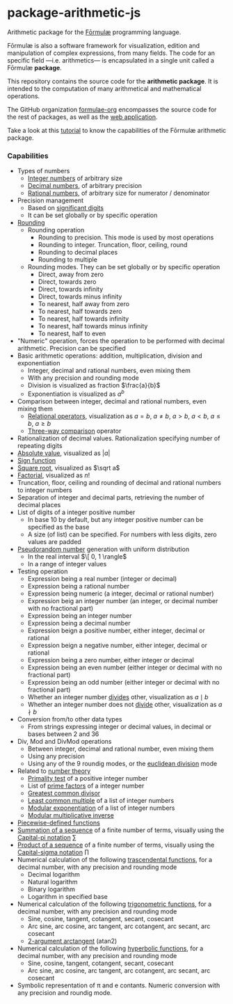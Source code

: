 # package-arithmetic-js

Arithmetic package for the [Fōrmulæ](https://formulae.org) programming language.

Fōrmulæ is also a software framework for visualization, edition and manipulation of complex expressions, from many fields. The code for an specific field —i.e. arithmetics— is encapsulated in a single unit called a Fōrmulæ **package**.

This repository contains the source code for the **arithmetic package**. It is intended to the computation of many arithmetical and mathematical operations.

The GitHub organization [formulae-org](https://github.com/formulae-org) encompasses the source code for the rest of packages, as well as the [web application](https://github.com/formulae-org/formulae-js).

Take a look at this [tutorial](https://formulae.org/?script=tutorials/Arithmetic) to know the capabilities of the Fōrmulæ arithmetic package.

### Capabilities ###

* Types of numbers
    * [Integer numbers](https://en.wikipedia.org/wiki/Integer) of arbitrary size
    * [Decimal numbers](https://en.wikipedia.org/wiki/Real_number), of arbitrary precision
    * [Rational numbers](https://en.wikipedia.org/wiki/Rational_number), of arbitrary size for numerator / denominator
* Precision management
    * Based on [significant digits](https://en.wikipedia.org/wiki/Significant_digit)
    * It can be set globally or by specific operation
* [Rounding](https://en.wikipedia.org/wiki/Rounding)
  * Rounding operation
    * Rounding to precision. This mode is used by most operations
    * Rounding to integer. Truncation, floor, ceiling, round
    * Rounding to decimal places
    * Rounding to multiple
  * Rounding modes. They can be set globally or by specific operation
    * Direct, away from zero
    * Direct, towards zero
    * Direct, towards infinity
    * Direct, towards minus infinity
    * To nearest, half away from zero
    * To nearest, half towards zero
    * To nearest, half towards infinity
    * To nearest, half towards minus infinity
    * To nearest, half to even
* "Numeric" operation, forces the operation to be performed with decimal arithmetic. Precision can be specified
* Basic arithmetic operations: addition, multiplication, division and exponentiation
   * Integer, decimal and rational numbers, even mixing them
   * With any precision and rounding mode
   * Division is visualized as fraction $\frac{a}{b}$
   * Exponentiation is visualized as $a^b$
* Comparison between integer, decimal and rational numbers, even mixing them
  * [Relational operators](https://en.wikipedia.org/wiki/Relational_operator), visualization as $a = b$, $a \ne b$, $a > b$, $a < b$, $a \leq b$, $a \geq b$
  * [Three-way comparison](https://en.wikipedia.org/wiki/Three-way_comparison) operator
* Rationalization of decimal values. Rationalization specifying number of repeating digits
* [Absolute value](https://en.wikipedia.org/wiki/Absolute_value), visualized as $|a|$
* [Sign function](https://en.wikipedia.org/wiki/Sign_function)
* [Square root](https://en.wikipedia.org/wiki/Square_root), visualized as $\sqrt a$
* [Factorial](https://en.wikipedia.org/wiki/Factorial), visualized as $n!$
* Truncation, floor, ceiling and rounding of decimal and rational numbers to integer numbers
* Separation of integer and decimal parts, retrieving the number of decimal places
* List of digits of a integer positive number
     * In base 10 by default, but any integer positive number can be specified as the base
     * A size (of list) can be specified. For numbers with less digits, zero values are padded
* [Pseudorandom number](https://en.wikipedia.org/wiki/Pseudorandom_number_generator) generation with uniform distribution
   * In the real interval $\[ 0, 1 \rangle$
   * In a range of integer values
* Testing operation
     * Expression being a real number (integer or decimal)
     * Expression being a rational number
     * Expression being numeric (a integer, decimal or rational number)
     * Expression beig an integer number (an integer, or decimal number with no fractional part)
     * Expression being an integer number
     * Expression being a decimal number
     * Expression beign a positive number, either integer, decimal or rational
     * Expression beign a negative number, either integer, decimal or rational
     * Expression being a zero number, either integer or decimal
     * Expression being an even number (either integer or decimal with no fractional part)
     * Expression being an odd number (either integer or decimal with no fractional part)
     * Whether an integer number [divides](https://en.wikipedia.org/wiki/Divisor#Definition) other, visualization as $a \mid b$
     * Whether an integer number does not [divide](https://en.wikipedia.org/wiki/Divisor#Definition) other, visualization as $a \nmid b$
* Conversion from/to other data types
   * From strings expressing integer or decimal values, in decimal or bases between 2 and 36
* Div, Mod and DivMod operations
   * Between integer, decimal and rational number, even mixing them
   * Using any precision
   * Using any of the 9 roundig modes, or the [euclidean division](https://en.wikipedia.org/wiki/Euclidean_division) mode
* Related to [number theory](https://en.wikipedia.org/wiki/Number_theory)
   * [Primality test](https://en.wikipedia.org/wiki/Primality_test) of a positive integer number
   * List of [prime factors](https://en.wikipedia.org/wiki/Integer_factorization) of a integer number
   * [Greatest common divisor](https://en.wikipedia.org/wiki/Greatest_common_divisor)
   * [Least common multiple](https://en.wikipedia.org/wiki/Least_common_multiple) of a list of integer numbers
   * [Modular exponentiation](https://en.wikipedia.org/wiki/Modular_exponentiation) of a list of integer numbers
   * [Modular multiplicative inverse](https://en.wikipedia.org/wiki/Modular_multiplicative_inverse)
* [Piecewise-defined functions](https://en.wikipedia.org/wiki/Piecewise)
* [Summation of a sequence](https://en.wikipedia.org/wiki/Summation) of a finite number of terms, visually using the [Capital-pi notation](https://en.wikipedia.org/wiki/Iterated_binary_operation#Notation) $\sum$
* [Product of a sequence](https://en.wikipedia.org/wiki/Multiplication#Product_of_a_sequence) of a finite number of terms, visually using the [Capital-sigma notation](https://en.wikipedia.org/wiki/Iterated_binary_operation#Notation) $\prod$
* Numerical calculation of the following [trascendental functions](https://en.wikipedia.org/wiki/Transcendental_function), for a decimal number, with any precision and rounding mode
  * Decimal logarithm
  * Natural logarithm
  * Binary logarithm
  * Logarithm in specified base
* Numerical calculation of the following [trigonometric functions](https://en.wikipedia.org/wiki/Trigonometric_functions), for a decimal number, with any precision and rounding mode
  * Sine, cosine, tangent, cotangent, secant, cosecant
  * Arc sine, arc cosine, arc tangent, arc cotangent, arc secant, arc cosecant
  * [2-argument arctangent](https://en.wikipedia.org/wiki/Atan2) (atan2)
* Numerical calculation of the following [hyperbolic functions](https://en.wikipedia.org/wiki/Hyperbolic_functions), for a decimal number, with any precision and rounding mode
  * Sine, cosine, tangent, cotangent, secant, cosecant
  * Arc sine, arc cosine, arc tangent, arc cotangent, arc secant, arc cosecant
* Symbolic representation of π and e contants. Numeric conversion with any precision and roundig mode.
